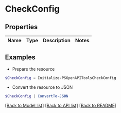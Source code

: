 # CheckConfig
## Properties

Name | Type | Description | Notes
------------ | ------------- | ------------- | -------------

## Examples

- Prepare the resource
```powershell
$CheckConfig = Initialize-PSOpenAPIToolsCheckConfig 
```

- Convert the resource to JSON
```powershell
$CheckConfig | ConvertTo-JSON
```

[[Back to Model list]](../README.md#documentation-for-models) [[Back to API list]](../README.md#documentation-for-api-endpoints) [[Back to README]](../README.md)

